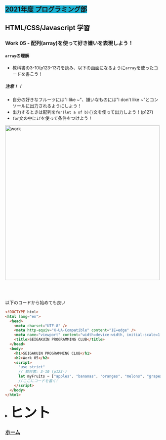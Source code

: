##  <span style="background: #1aafd0">2021年度 プログラミング部</span>

## HTML/CSS/Javascript 学習

### Work 05 - 配列(array)を使って好き嫌いを表現しよう！ 
#### `array`の理解
* 教科書の3-10(p123-137)を読み、以下の画面になるように`array`を使ったコードを書こう！

##### 注意！！
* 自分の好きなフルーツには"I like ~"、嫌いなものには"I don't like ~"とコンソールに出力されるようにしよう！
* 出力するときは配列を`for(let a of b){}`文を使って出力しよう！(p127)
* `for`文の中に`if`を使って条件をつけよう！

<image src="./pics/work-05-01.png" alt="work" width="500" />

<br></br>

以下のコードから始めても良い

```html
<!DOCTYPE html>
<html lang="en">
  <head>
    <meta charset="UTF-8" />
    <meta http-equiv="X-UA-Compatible" content="IE=edge" />
    <meta name="viewport" content="width=device-width, initial-scale=1.0" />
    <title>SEIGAKUIN PROGRAMMING CLUB</title>
  </head>
  <body>
    <h1>SEIGAKUIN PROGRAMMING CLUB</h1>
    <h2>Work 05</h2>
    <script>
      "use strict"
      // 教科書: 3-10 (p123-)
      let myFruits = ["apples", "bananas", "oranges", "melons", "grapes"]
      //ここにコードを書く!
    </script>
  </body>
</html>

```




<details>
<summary><b style="font-size: 44px">ヒント</b></summary>
<image src="./pics/work-05-01-hint.png" alt="work" width="500"  />
</details>


### [ホーム](https://github.com/Seigakuin/todays_task/blob/master/docs/y2021/starter.md)